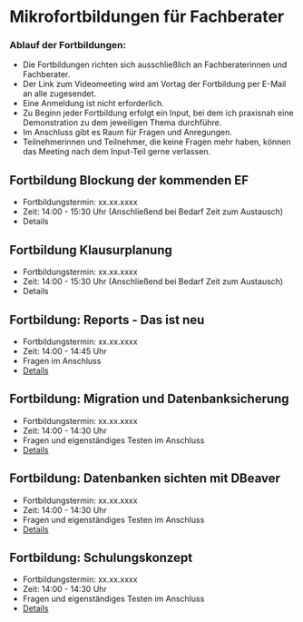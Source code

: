 # Mikrofortbildungen für Fachberater

### Ablauf der Fortbildungen:

+ Die Fortbildungen richten sich ausschließlich an Fachberaterinnen und Fachberater. 
+ Der Link zum Videomeeting wird am Vortag der Fortbildung per E-Mail an alle zugesendet.
+ Eine Anmeldung ist nicht erforderlich.
+ Zu Beginn jeder Fortbildung erfolgt ein Input, bei dem ich praxisnah eine Demonstration zu dem jeweiligen Thema durchführe.
+ Im Anschluss gibt es Raum für Fragen und Anregungen.
+ Teilnehmerinnen und Teilnehmer, die keine Fragen mehr haben, können das Meeting nach dem Input-Teil gerne verlassen.

## Fortbildung Blockung der kommenden EF
+ Fortbildungstermin: xx.xx.xxxx 
+ Zeit: 14:00 - 15:30 Uhr (Anschließend bei Bedarf Zeit zum Austausch) 
+ Details

## Fortbildung Klausurplanung
+ Fortbildungstermin: xx.xx.xxxx 
+ Zeit: 14:00 - 15:30 Uhr (Anschließend bei Bedarf Zeit zum Austausch) 
+ Details

## Fortbildung: Reports - Das ist neu
+ Fortbildungstermin: xx.xx.xxxx 
+ Zeit: 14:00 - 14:45 Uhr 
+ Fragen im Anschluss 
+ [Details](./Reports/index.md)

## Fortbildung: Migration und Datenbanksicherung
+ Fortbildungstermin: xx.xx.xxxx 
+ Zeit: 14:00 - 14:30 Uhr 
+ Fragen und eigenständiges Testen im Anschluss
+ [Details](./MigrationSicherung/index.md)

## Fortbildung: Datenbanken sichten mit DBeaver
+ Fortbildungstermin: xx.xx.xxxx 
+ Zeit: 14:00 - 14:30 Uhr 
+ Fragen und eigenständiges Testen im Anschluss
+ [Details](./DBeaver/index.md)

## Fortbildung: Schulungskonzept
+ Fortbildungstermin: xx.xx.xxxx 
+ Zeit: 14:00 - 14:30 Uhr 
+ Fragen und eigenständiges Testen im Anschluss
+ [Details](./Schulungskonzept/index.md)











